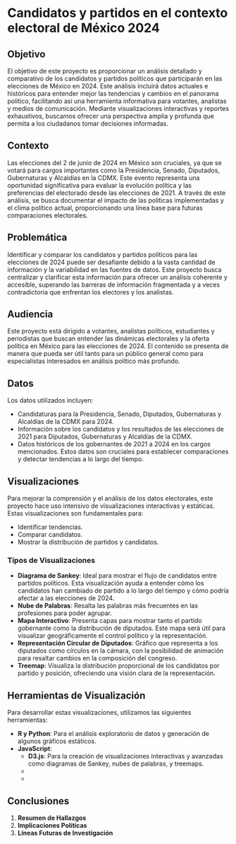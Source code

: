 # Candidatos y partidos en el contexto electoral de México 2024

## Objetivo
El objetivo de este proyecto es proporcionar un análisis detallado y comparativo de los candidatos y partidos políticos que participarán en las elecciones de México en 2024. Este análisis incluirá datos actuales e históricos para entender mejor las tendencias y cambios en el panorama político, facilitando así una herramienta informativa para votantes, analistas y medios de comunicación. Mediante visualizaciones interactivas y reportes exhaustivos, buscamos ofrecer una perspectiva amplia y profunda que permita a los ciudadanos tomar decisiones informadas.

## Contexto
Las elecciones del 2 de junio de 2024 en México son cruciales, ya que se votará para cargos importantes como la Presidencia, Senado, Diputados, Gubernaturas y Alcaldías en la CDMX. Este evento representa una oportunidad significativa para evaluar la evolución política y las preferencias del electorado desde las elecciones de 2021. A través de este análisis, se busca documentar el impacto de las políticas implementadas y el clima político actual, proporcionando una línea base para futuras comparaciones electorales.

## Problemática
Identificar y comparar los candidatos y partidos políticos para las elecciones de 2024 puede ser desafiante debido a la vasta cantidad de información y la variabilidad en las fuentes de datos. Este proyecto busca centralizar y clarificar esta información para ofrecer un análisis coherente y accesible, superando las barreras de información fragmentada y a veces contradictoria que enfrentan los electores y los analistas.

## Audiencia
Este proyecto está dirigido a votantes, analistas políticos, estudiantes y periodistas que buscan entender las dinámicas electorales y la oferta política en México para las elecciones de 2024. El contenido se presenta de manera que pueda ser útil tanto para un público general como para especialistas interesados en análisis político más profundo.

## Datos
Los datos utilizados incluyen:
- Candidaturas para la Presidencia, Senado, Diputados, Gubernaturas y Alcaldías de la CDMX para 2024.
- Información sobre los candidatos y los resultados de las elecciones de 2021 para Diputados, Gubernaturas y Alcaldías de la CDMX.
- Datos históricos de los gobernantes de 2021 a 2024 en los cargos mencionados. Estos datos son cruciales para establecer comparaciones y detectar tendencias a lo largo del tiempo.

## Visualizaciones
Para mejorar la comprensión y el análisis de los datos electorales, este proyecto hace uso intensivo de visualizaciones interactivas y estáticas. Estas visualizaciones son fundamentales para:
- Identificar tendencias.
- Comparar candidatos.
- Mostrar la distribución de partidos y candidatos.

### Tipos de Visualizaciones
- **Diagrama de Sankey**: Ideal para mostrar el flujo de candidatos entre partidos políticos. Esta visualización ayuda a entender cómo los candidatos han cambiado de partido a lo largo del tiempo y cómo podría afectar a las elecciones de 2024.
- **Nube de Palabras**: Resalta las palabras más frecuentes en las profesiones para poder agrupar. 
- **Mapa Interactivo**: Presenta capas para mostrar tanto el partido gobernante como la distribución de diputados. Este mapa será útil para visualizar geográficamente el control político y la representación.
- **Representación Circular de Diputados**: Gráfico que representa a los diputados como círculos en la cámara, con la posibilidad de animación para resaltar cambios en la composición del congreso.
- **Treemap**: Visualiza la distribución proporcional de los candidatos por partido y posición, ofreciendo una visión clara de la representación.

## Herramientas de Visualización
Para desarrollar estas visualizaciones, utilizamos las siguientes herramientas:
- **R y Python**: Para el análisis exploratorio de datos y generación de algunos gráficos estáticos.
- **JavaScript**:
  - **D3.js**: Para la creación de visualizaciones interactivas y avanzadas como diagramas de Sankey, nubes de palabras, y treemaps.
  -
  -
  
## Conclusiones
1. **Resumen de Hallazgos**
2. **Implicaciones Políticas**
3. **Líneas Futuras de Investigación**
